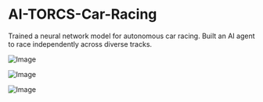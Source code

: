 # AI-TORCS-Car-Racing
Trained a neural network model for autonomous car racing. Built an AI agent to race independently across diverse tracks. 


![Image](https://github.com/user-attachments/assets/51ad0d11-5abc-4e05-817d-362f807786be)


![Image](https://github.com/user-attachments/assets/ca97a7ec-8790-4edf-9cf1-8192da5565e0)


![Image](https://github.com/user-attachments/assets/50c97d79-5440-49d6-8dff-bc2bfa6d273f)
